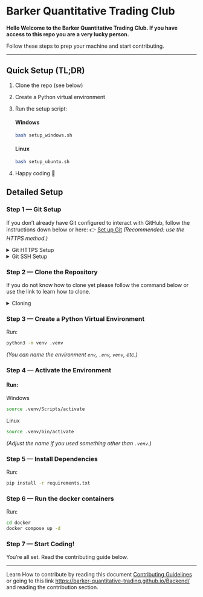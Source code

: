 # Barker Quantitative Trading Club

**Hello Welcome to the Barker Quantitative Trading Club.
If you have access to this repo you are a very lucky person.**

Follow these steps to prep your machine and start contributing.

---

## Quick Setup (TL;DR)

1. Clone the repo (see below)
2. Create a Python virtual environment
3. Run the setup script: <br>
   #### Windows
   ```bash
   bash setup_windows.sh
   ```

   #### Linux
   ```bash
   bash setup_ubuntu.sh
   ```
4. Happy coding 🎉


## Detailed Setup

### Step 1 — Git Setup

If you don’t already have Git configured to interact with GitHub, follow the instructions down below or here:
👉 [Set up Git](https://docs.github.com/en/get-started/git-basics/set-up-git)
*(Recommended: use the HTTPS method.)*

<details>
  <summary>Git HTTPS Setup</summary>
  
  1. Make sure Git is installed:  
     - `git --version`  

  2. Configure your Git username and email:  
     - `git config --global user.name "Your Name"`  
     - `git config --global user.email "your_email@example.com"`  

  3. When prompted, log in with your GitHub username and password or use a [personal access token](https://docs.github.com/en/authentication/keeping-your-account-and-data-secure/creating-a-personal-access-token) instead of a password.  
</details>



<details>
  <summary>Git SSH Setup</summary>
  
  1. Enter command:
     - `ssh-keygen -t ed25519 -C "your_email@example.com"`
     - Press enter for all prompts

  2. Copy your public key:
     - `pbcopy < ~/.ssh/id_ed25519.pub`

  3. Add SSH key to GitHub:
     - Go to [this page](https://github.com/settings/keys)
     - Click **"New SSH Key"**
     - Paste the copied key and save

  4. Verify your connection:
     - `ssh -T git@github.com`
</details>


### Step 2 — Clone the Repository

If you do not know how to clone yet please follow the command below or use the link to learn how to clone.

<details>
  <summary>Cloning</summary>
  
  > Clone by HTTPS:  
     `git clone https://github.com/Barker-Quantitative-Trading/Backend.git`  

  > Clone by ssh: `git clone git@github.com:Barker-Quantitative-Trading/Backend.git`
  
  [How to clone repositories](https://docs.github.com/en/repositories/creating-and-managing-repositories/cloning-a-repository)

</details>

### Step 3 — Create a Python Virtual Environment

Run:

```bash
python3 -m venv .venv
```

*(You can name the environment `env`, `.env`, `venv`, etc.)*

### Step 4 — Activate the Environment

#### Run:

Windows
```bash
source .venv/Scripts/activate
```

Linux
```bash
source .venv/bin/activate
```

*(Adjust the name if you used something other than `.venv`.)*

### Step 5 — Install Dependencies

Run:

```bash
pip install -r requirements.txt
```

### Step 6 — Run the docker containers

Run:
```bash
cd docker
docker compose up -d
```

### Step 7 — Start Coding!

You’re all set. Read the contributing guide below.

---

Learn How to contribute by reading this document [Contributing Guidelines](./docs/CONTRIBUTING.md) or going to this link https://barker-quantitative-trading.github.io/Backend/ and reading the contribution section.
